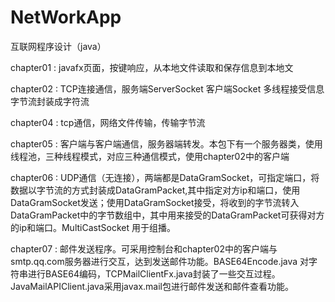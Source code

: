 # NetWorkApp
互联网程序设计（java）

chapter01 : javafx页面，按键响应，从本地文件读取和保存信息到本地文

chapter02 : TCP连接通信，服务端ServerSocket 客户端Socket 多线程接受信息 字节流封装成字符流

chapter04 : tcp通信，网络文件传输，传输字节流

chapter05 : 客户端与客户端通信，服务器端转发。本包下有一个服务器类，使用线程池，三种线程模式，对应三种通信模式，使用chapter02中的客户端

chapter06 : UDP通信（无连接），两端都是DataGramSocket，可指定端口，将数据以字节流的方式封装成DataGramPacket,其中指定对方ip和端口，使用DataGramSocket发送；使用DataGramSocket接受，将收到的字节流转入DataGramPacket中的字节数组中，其中用来接受的DataGramPacket可获得对方的ip和端口。MultiCastSocket 用于组播。

chapter07 : 邮件发送程序。可采用控制台和chapter02中的客户端与smtp.qq.com服务器进行交互，达到发送邮件功能。BASE64Encode.java 对字符串进行BASE64编码，TCPMailClientFx.java封装了一些交互过程。
JavaMailAPIClient.java采用javax.mail包进行邮件发送和邮件查看功能。
